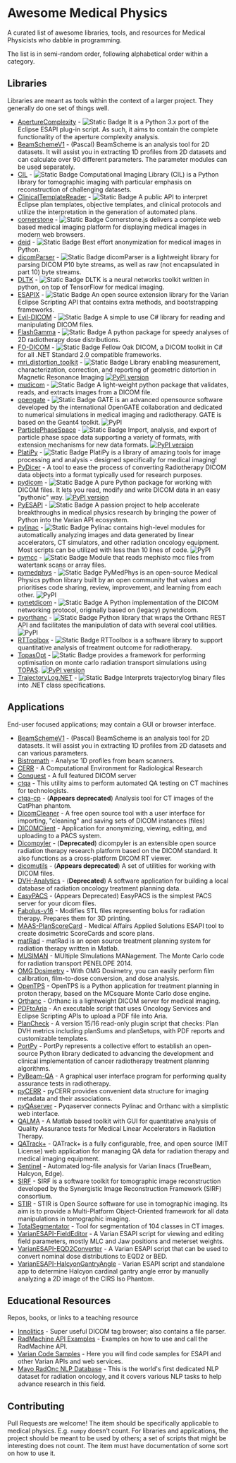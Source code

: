 # Awesome Medical Physics

A curated list of awesome libraries, tools, and resources for Medical Physicists
who dabble in programming.

The list is in semi-random order, following alphabetical order within a category.

## Libraries

Libraries are meant as tools within the context of a larger 
project. They generally do one set of things well. 

* [ApertureComplexity](https://github.com/victorgabr/ApertureComplexity) - ![Static Badge](https://img.shields.io/badge/Python-stuff?style=flat&logo=python&color=lime) It is a Python 3.x port of the Eclipse ESAPI plug-in script. As such, it aims to contain the complete functionality of the aperture complexity analysis.
* [BeamSchemeV1](https://github.com/alanphys/BeamSchemeV1) - (Pascal) BeamScheme is an analysis tool for 2D datasets. It will assist you in extracting 1D profiles from 2D datasets and can calculate over 90 different parameters. The parameter modules can be used separately. 
* [CIL](https://github.com/TomographicImaging/CIL) - ![Static Badge](https://img.shields.io/badge/Python-stuff?style=flat&logo=python&color=lime) Computational Imaging Library (CIL) is a Python library for tomographic imaging with particular emphasis on reconstruction of challenging datasets.
* [ClinicalTemplateReader](https://github.com/WUSTL-ClinicalDev/ClinicalTemplateReader) - ![Static Badge](https://img.shields.io/badge/C%23-stuff?style=flat&logo=c%23&color=blue) A public API to interpret Eclipse plan templates, objective templates, and clinical protocols and utilize the interpretation in the generation of automated plans.
* [cornerstone](https://github.com/cornerstonejs/cornerstone) - ![Static Badge](https://img.shields.io/badge/JS-stuff?style=flat&logo=javascript&color=darkorange) Cornerstone.js delivers a complete web based medical imaging platform for displaying medical images in modern web browsers. 
* [deid](https://github.com/pydicom/deid) - ![Static Badge](https://img.shields.io/badge/Python-stuff?style=flat&logo=python&color=lime) Best effort anonymization for medical images in Python.
* [dicomParser](https://github.com/cornerstonejs/dicomParser) - ![Static Badge](https://img.shields.io/badge/JS-stuff?style=flat&logo=javascript&color=darkorange) dicomParser is a lightweight library for parsing DICOM P10 byte streams, as well as raw (not encapsulated in part 10) byte streams.
* [DLTK](https://github.com/DLTK/DLTK) - ![Static Badge](https://img.shields.io/badge/Python-stuff?style=flat&logo=python&color=lime) DLTK is a neural networks toolkit written in python, on top of TensorFlow for medical imaging.
* [ESAPIX](https://github.com/rexcardan/ESAPIX) - ![Static Badge](https://img.shields.io/badge/C%23-stuff?style=flat&logo=c%23&color=blue) An open source extension library for the Varian Eclipse Scripting API that contains extra methods, and bootstrapping frameworks.
* [Evil-DICOM](https://github.com/rexcardan/Evil-DICOM) - ![Static Badge](https://img.shields.io/badge/C%23-stuff?style=flat&logo=c%23&color=blue) A simple to use C# library for reading and manipulating DICOM files.
* [FlashGamma](https://github.com/samuelpeet/flashgamma) - ![Static Badge](https://img.shields.io/badge/Python-stuff?style=flat&logo=python&color=lime) A python package for speedy analyses of 2D radiotherapy dose distributions.
* [FO-DICOM](https://github.com/fo-dicom/fo-dicom) - ![Static Badge](https://img.shields.io/badge/C%23-stuff?style=flat&logo=c%23&color=blue) Fellow Oak DICOM, a DICOM toolkit in C# for all .NET Standard 2.0 compatible frameworks.
* [mri_distortion_toolkit](https://github.com/Image-X-Institute/mri_distortion_toolkit) - ![Static Badge](https://img.shields.io/badge/Python-stuff?style=flat&logo=python&color=lime) Library enabling measurement, characterization, correction, and reporting of geometric distortion in Magnetic Resonance Imaging [![PyPI version](https://badge.fury.io/py/mri_distortion_toolkit.svg)](https://badge.fury.io/py/mri_distortion_toolkit)
* [mudicom](https://github.com/neurosnap/mudicom) - ![Static Badge](https://img.shields.io/badge/Python-stuff?style=flat&logo=python&color=lime) A light-weight python package that validates, reads, and extracts images from a DICOM file.
* [opengate](https://github.com/OpenGATE/opengate) - ![Static Badge](https://img.shields.io/badge/Python-stuff?style=flat&logo=python&color=lime) GATE is an advanced opensource software developed by the international OpenGATE collaboration and dedicated to numerical simulations in medical imaging and radiotherapy. GATE is based on the Geant4 toolkit. ![PyPI](https://img.shields.io/pypi/v/opengate)
* [ParticlePhaseSpace](https://github.com/bwheelz36/ParticlePhaseSpace) - ![Static Badge](https://img.shields.io/badge/Python-stuff?style=flat&logo=python&color=lime) Import, analysis, and export of particle phase space data supporting a variety of formats, with extension mechanisms for new data formats. [![PyPI version](https://badge.fury.io/py/ParticlePhaseSpace.svg)](https://badge.fury.io/py/ParticlePhaseSpace)
* [PlatiPy](https://github.com/pyplati/platipy) - ![Static Badge](https://img.shields.io/badge/Python-stuff?style=flat&logo=python&color=lime) PlatiPy is a library of amazing tools for image processing and analysis - designed specifically for medical imaging!
* [PyDicer](https://github.com/AustralianCancerDataNetwork/pydicer) - A tool to ease the process of converting Radiotherapy DICOM data objects into a format typically used for research purposes.
* [pydicom](https://github.com/pydicom/pydicom) - ![Static Badge](https://img.shields.io/badge/Python-stuff?style=flat&logo=python&color=lime) A pure Python package for working with DICOM files. It lets you read, modify and write DICOM data in an easy "pythonic" way. [![PyPI version](https://badge.fury.io/py/pydicom.svg)](https://badge.fury.io/py/pydicom)
* [PyESAPI](https://github.com/VarianAPIs/PyESAPI) - ![Static Badge](https://img.shields.io/badge/Python-stuff?style=flat&logo=python&color=lime) A passion project to help accelerate breakthroughs in medical physics research by bringing the power of Python into the Varian API ecosystem.
* [pylinac](https://github.com/jrkerns/pylinac) - ![Static Badge](https://img.shields.io/badge/Python-stuff?style=flat&logo=python&color=lime) Pylinac contains high-level modules for automatically analyzing images and data generated by linear accelerators, CT simulators, and other radiation oncology equipment. Most scripts can be utilized with less than 10 lines of code. ![PyPI](https://img.shields.io/pypi/v/pylinac)
* [pymcc](https://github.com/tbezo/pymcc) - ![Static Badge](https://img.shields.io/badge/Python-stuff?style=flat&logo=python&color=lime) Module that reads mephisto mcc files from watertank scans or array files.
* [pymedphys](https://github.com/pymedphys/pymedphys) - ![Static Badge](https://img.shields.io/badge/Python-stuff?style=flat&logo=python&color=lime) PyMedPhys is an open-source Medical Physics python library built by an open community that values and prioritises code sharing, review, improvement, and learning from each other. ![PyPI](https://img.shields.io/pypi/v/pymedphys)
* [pynetdicom](https://github.com/pydicom/pynetdicom) - ![Static Badge](https://img.shields.io/badge/Python-stuff?style=flat&logo=python&color=lime) A Python implementation of the DICOM networking protocol, originally based on (legacy) pynetdicom.
* [pyorthanc](https://github.com/gacou54/pyorthanc) - ![Static Badge](https://img.shields.io/badge/Python-stuff?style=flat&logo=python&color=lime) Python library that wraps the Orthanc REST API and facilitates the manipulation of data with several cool utilities. ![PyPI](https://img.shields.io/pypi/v/pyorthanc)
* [RTToolbox](https://github.com/MIC-DKFZ/RTTB) - ![Static Badge](https://img.shields.io/badge/C%2B%2B-stuff?style=flat&logo=c%2B%2B&color=green) RTToolbox is a software library to support quantitative analysis of treatment outcome for radiotherapy.
* [TopasOpt](https://github.com/Image-X-Institute/TopasOpt) - ![Static Badge](https://img.shields.io/badge/Python-stuff?style=flat&logo=python&color=lime) provides a framework for performing optimisation on monte carlo radiation transport simulations using [TOPAS](https://www.google.com/search?channel=fs&client=ubuntu&q=topas+MC). [![PyPI version](https://badge.fury.io/py/TopasOpt.svg)](https://badge.fury.io/py/TopasOpt)
* [TrajectoryLog.NET](https://github.com/WUSTL-ClinicalDev/TrajectoryLog.NET) - ![Static Badge](https://img.shields.io/badge/C%23-stuff?style=flat&logo=c%23&color=blue) Interprets trajectorylog binary files into .NET class specifications.

## Applications

  End-user focused applications; may contain a GUI or browser interface.

* [BeamSchemeV1](https://github.com/alanphys/BeamSchemeV1) - (Pascal) BeamScheme is an analysis tool for 2D datasets. It will assist you in extracting 1D profiles from 2D datasets and can various parameters.
* [Bistromath](https://bistromath.kegge13.nl/index.php?i=download.php) - Analyse 1D profiles from beam scanners.
* [CERR](https://github.com/cerr/CERR) - A Computational Environment for Radiological Research
* [Conquest](https://github.com/marcelvanherk/Conquest-DICOM-Server) - A full featured DICOM server
* [ctqa](https://github.com/Brikwerk/ctqa) - This utility aims to perform automated QA testing on CT machines for technologists.
* [ctqa-cp](https://github.com/medicalphysics/ctqa-cp) - (**Appears deprecated**) Analysis tool for CT images of the CatPhan phantom. 
* [DicomCleaner](http://www.dclunie.com/pixelmed/software/webstart/DicomCleanerUsage.html) - A free open source tool with a user interface for importing, "cleaning" and saving sets of DICOM instances (files)
* [DICOMClient](https://github.com/irrer/DICOMClient) - Application for anonymizing, viewing, editing, and uploading to a PACS system.
* [Dicompyler](https://github.com/bastula/dicompyler) - (**Deprecated**) dicompyler is an extensible open source radiation therapy research platform based on the DICOM standard. It also functions as a cross-platform DICOM RT viewer.
* [dicomutils](https://github.com/raysearchlabs/dicomutils) - (**Appears deprecated**) A set of utilities for working with DICOM files.
* [DVH-Analytics](https://github.com/cutright/DVH-Analytics) - (**Deprecated**) A software application for building a local database of radiation oncology treatment planning data.
* [EasyPACS](https://github.com/mehmetsen80/EasyPACS) - (Appears Deprecated) EasyPACS is the simplest PACS server for your dicom files.
* [Fabolus-v16](https://github.com/nsmela/Fabolus-v16) - Modifies STL files representing bolus for radiation therapy. Prepares them for 3D printing. 
* [MAAS-PlanScoreCard](https://github.com/Varian-MedicalAffairsAppliedSolutions/MAAS-PlanScoreCard) - Medical Affairs Applied Solutions ESAPI tool to create dosimetric ScoreCards and score plans.
* [matRad](https://github.com/e0404/matRad) - matRad is an open source treatment planning system for radiation therapy written in Matlab.
* [MUSIMAN](https://github.com/marcelinohermida/MUSIMAN) - MUltiple SImulations MANagement. The Monte Carlo code for radiation transport PENELOPE 2014.
* [OMG Dosimetry](https://github.com/jfcabana/omg_dosimetry) - With OMG Dosimetry, you can easily perform film calibration, film-to-dose conversion, and dose analysis.
* [OpenTPS](https://gitlab.com/openmcsquare/opentps) - OpenTPS is a Python application for treatment planning in proton therapy, based on the MCsquare Monte Carlo dose engine.
* [Orthanc](https://github.com/jodogne/Orthanc) - Orthanc is a lightweight DICOM server for medical imaging.
* [PDFtoAria](https://github.com/LDClark/PDFtoAria) - An executable script that uses Oncology Services and Eclipse Scripting APIs to upload a PDF file into Aria.
* [PlanCheck](https://github.com/LDClark/PlanCheck) - A version 15/16 read-only plugin script that checks: Plan DVH metrics including planSums and planSetups, with PDF reports and customizable templates.
* [PortPy](https://github.com/PortPy-Project/PortPy) - PortPy represents a collective effort to establish an open-source Python library dedicated to advancing the development and clinical implementation of cancer radiotherapy treatment planning algorithms.
* [PyBeam-QA](https://github.com/Quantico-Bullet/PyBeam-QA) - A graphical user interface program for performing quality assurance tests in radiotherapy.
* [pyCERR](https://github.com/cerr/pyCERR) - pyCERR provides convenient data structure for imaging metadata and their associations.
* [pyQAserver](https://github.com/brjdenis/pyqaserver) - Pyqaserver connects Pylinac and Orthanc with a simplistic web interface.
* [QALMA](https://github.com/mrmushfiq/qalma) - A Matlab based toolkit with GUI for quantitative analysis of Quality Assurance tests for Medical Linear Accelerators in Radiation Therapy.
* [QATrack+](https://github.com/qatrackplus/qatrackplus) - QATrack+ is a fully configurable, free, and open source (MIT License) web application for managing QA data for radiation therapy and medical imaging equipment.
* [Sentinel](https://github.com/IsoAnalytica/Sentinel-Public) - Automated log-file analysis for Varian linacs (TrueBeam, Halcyon, Edge).
* [SIRF](https://github.com/SyneRBI/SIRF) - SIRF is a software toolkit for tomographic image reconstruction developed by the Synergistic Image Reconstruction Framework (SIRF) consortium.
* [STIR](https://github.com/UCL/STIR) - STIR is Open Source software for use in tomographic imaging. Its aim is to provide a Multi-Platform Object-Oriented framework for all data manipulations in tomographic imaging.
* [TotalSegmentator](https://github.com/wasserth/TotalSegmentator) - Tool for segmentation of 104 classes in CT images.
* [VarianESAPI-FieldEditor](https://github.com/brjdenis/VarianESAPI-FieldEditor) - A Varian ESAPI script for viewing and editing field parameters, mostly MLC and Jaw positions and meterset weights.
* [VarianESAPI-EQD2Converter](https://github.com/brjdenis/VarianESAPI-EQD2Converter) - A Varian ESAPI script that can be used to convert nominal dose distributions to EQD2 or BED.
* [VarianESAPI-HalcyonGantryAngle](https://github.com/brjdenis/VarianESAPI-HalcyonGantryAngle) - Varian ESAPI script and standalone app to determine Halcyon cardinal gantry angle error by manually analyzing a 2D image of the CIRS Iso Phantom.

## Educational Resources

Repos, books, or links to a teaching resource

* [Innolitics](https://dicom.innolitics.com/ciods) - Super useful DICOM tag browser; also contains a file parser.
* [RadMachine API Examples](https://github.com/Radformation/radmachine-api-examples) - Examples on how to use and call the RadMachine API.
* [Varian Code Samples](https://github.com/VarianAPIs/Varian-Code-Samples) - Here you will find code samples for ESAPI and other Varian APIs and web services.
* [Mayo RadOnc NLP Database](https://github.com/Mayo-Clinic-RadOnc-Foundation-Models/Radiation-Oncology-NLP-Database) - This is the world's first dedicated NLP dataset for radiation oncology, and it covers various NLP tasks to help advance research in this field.

## Contributing

Pull Requests are welcome! The item should be 
specifically applicable to medical physics. E.g. `numpy` doesn't count.
For libraries and applications, the project should be meant to be used by others;
a set of scripts that might be interesting does not count.
The item must have documentation of some sort on how to use it.
